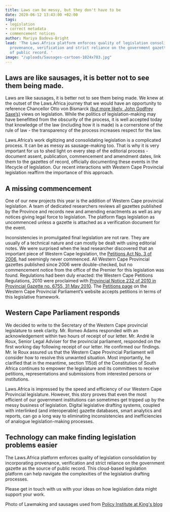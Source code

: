 ```yaml
---
title: Laws can be messy, but they don't have to be
date: 2020-06-12 13:43:00 +02:00
tags:
- legislation
- correct metadata
- commencement notices
author: Mariya Badeva-Bright
lead: 'The Laws.Africa platform enforces quality of legislation consolidation by incorporating
  provenance, verification and strict reliance on the government gazette as the source
  of public record. '
image: "/uploads/Sausages-cartoon-1024x783.jpg"
---
```


## Laws are like sausages, it is better not to see them being made.

Laws are like sausages, it is better not to see them being made. We knew at the outset of the Laws.Africa journey that we would have an opportunity to reference Chancellor Otto von Bismarck [(but more likely, John Godfrey Saxe’s)](https://quoteinvestigator.com/2010/07/08/laws-sausages/#:~:text=Laws%20are%20like%20sausages.,to%20see%20them%20being%20made.&text=The%20Daily%20Cleveland%20Herald%2C%20March,true%20origin%20of%20the%20saying.) views on legislation. While the politics of legislation-making may have benefitted from the obscurity of the process, it is well accepted today that knowledge of the law (including how it is made) is a cornerstone of the rule of law - the transparency of the process increases respect for the law.  

Laws.Africa’s work digitizing and consolidating legislation is a complicated process. It can be as messy as sausage-making too. That is why it is very important for us to shed light on every step of the editorial process - document assent, publication, commencement and amendment dates, link them to the gazettes of record, officially documenting these events in the lifecycle of legislation. Our recent interactions with Western Cape Provincial legislation reaffirm the importance of this approach.

## A missing commencement
One of our new projects this year is the addition of Western Cape provincial legislation. A team of dedicated researchers reviews all gazettes published by the Province and records new and amending enactments as well as any notices giving legal force to legislation. The platform flags legislation as uncommenced unless a gazette is attached as a verification document for the event. 

Inconsistencies in promulgated final legislation are not rare. They are usually of a technical nature and can mostly be dealt with using editorial notes. We were surprised when the lead researcher discovered that an important piece of Western Cape legislation, the [Petitions Act No. 3 of 2006](https://commons.laws.africa/akn/za-wc/act/2006/3/eng@2006-11-08), had seemingly never commenced. All Western Cape Provincial gazettes published since 2006 were double-checked, but no commencement notice from the office of the Premier for this legislation was found. Regulations had been duly enacted: the Western Cape Petitions Regulations, 2010 were proclaimed with [Provincial Notice 232 of 2010 in Provincial Gazette no. 6755, 31 May 2010](https://search.opengazettes.org.za/text/11?dq=Provincial%20Gazette%20no.%206755,%2031%20May%202010&page=1). The [Petitions page](https://www.wcpp.gov.za/petitions) on the Western Cape Provincial Parliament’s website accepts petitions in terms of this legislative framework.

## Western Cape Parliament responds
We decided to write to the Secretary of the Western Cape provincial legislature to seek clarity. Mr. Romeo Adams responded with an acknowledgement within two hours of receipt of our letter. Mr. André le Roux, Senior Legal Adviser for the provincial parliament, responded on the first working day following receipt of our letter. He confirmed our findings. Mr. le Roux assured us that the Western Cape Provincial Parliament will consider how to resolve this unwanted situation. Most importantly, he clarified that in the meantime, section 115(d) of the Constitution of South Africa continues to empower the legislature and its committees to receive petitions, representations and submissions from interested persons or institutions.

Laws.Africa is impressed by the speed and efficiency of our Western Cape Provincial legislature. However, this story proves that even the most efficient of our government institutions can sometimes get tripped up by the messy business of legislation. Digital legislative drafting systems, coupled with interlinked (and interoperable) gazette databases, smart analytics and reports, can go a long way to eliminating inconsistencies and inefficiencies of analogue legislation-making processes.  

## Technology can make finding legislation problems easier

The Laws.Africa platform enforces quality of legislation consolidation by incorporating provenance, verification and strict reliance on the government gazette as the source of public record. This cloud-based legislation platform can help navigate the complexities of the legislation drafting processes. 

Please get in touch with us with your ideas on how legislation data might support your work.

Photo of Lawmaking and sausages used from [Policy Institute at King's blog](https://blogs.kcl.ac.uk/policywonkers/sausages-evidence-and-policymaking-the-role-of-universities-in-a-post-truth-world/)
